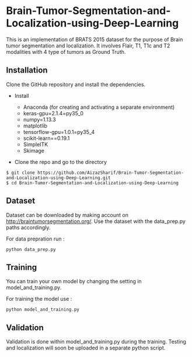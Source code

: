 # Brain-Tumor-Segmentation-and-Localization-using-Deep-Learning


This is an implementation of BRATS 2015 dataset for the purpose of Brain tumor segmentation and localization. It involves Flair, T1, T1c and T2 modalities with 4 type of tumors as Ground Truth.


## Installation

Clone the GitHub repository and install the dependencies.
* Install 
  * Anaconda (for creating and activating a separate environment)
  * keras-gpu=2.1.4=py35_0
  * numpy=1.13.3
  * matplotlib
  * tensorflow-gpu=1.0.1=py35_4
  * scikit-learn==0.19.1
  * SimpleITK
  * Skimage

* Clone the repo and go to the directory 
```
$ git clone https://github.com/AizazSharif/Brain-Tumor-Segmentation-and-Localization-using-Deep-Learning.git
$ cd Brain-Tumor-Segmentation-and-Localization-using-Deep-Learning

```

## Dataset

Dataset can be downloaded by making account on http://braintumorsegmentation.org/. Use the dataset with the data_prep.py paths accordingly.

For data prepration run :
```
python data_prep.py

```

## Training
You can train your own model by changing the setting in model_and_training.py. 

For training the model use :
```
python model_and_training.py

```

## Validation

Validation is done within model_and_training.py during the training. Testing and localization will soon be uploaded in a separate python script.







